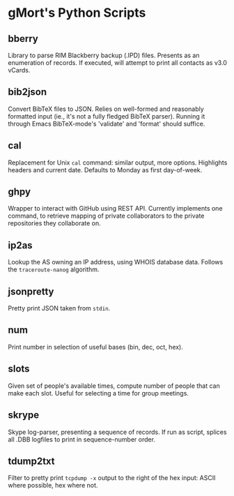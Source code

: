 gMort's Python Scripts
=====================


bberry
------

Library to parse RIM Blackberry backup (.IPD) files.  Presents as an
enumeration of records.  If executed, will attempt to print all
contacts as v3.0 vCards.


bib2json
--------

Convert BibTeX files to JSON.  Relies on well-formed and
reasonably formatted input (ie., it's not a fully fledged BibTeX
parser).  Running it through Emacs BibTeX-mode's 'validate' and
'format' should suffice.


cal
---

Replacement for Unix `cal` command: similar output, more options.
Highlights headers and current date.  Defaults to Monday as first
day-of-week.


ghpy
----

Wrapper to interact with GitHub using REST API.  Currently implements
one command, to retrieve mapping of private collaborators to the
private repositories they collaborate on.


ip2as
-----

Lookup the AS owning an IP address, using WHOIS database data.
Follows the `traceroute-nanog` algorithm.


jsonpretty
----------

Pretty print JSON taken from `stdin`.


num
---

Print number in selection of useful bases (bin, dec, oct, hex).


slots
-----

Given set of people's available times, compute number of people that can make
each slot.  Useful for selecting a time for group meetings.


skrype
------

Skype log-parser, presenting a sequence of records.  If run as script,
splices all .DBB logfiles to print in sequence-number order.


tdump2txt
--------- 

Filter to pretty print `tcpdump -x` output to the right of the hex
input: ASCII where possible, hex where not.
